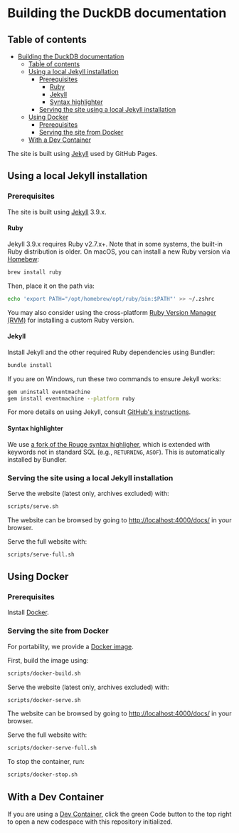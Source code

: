 # Building the DuckDB documentation

## Table of contents

- [Building the DuckDB documentation](#building-the-duckdb-documentation)
  - [Table of contents](#table-of-contents)
  - [Using a local Jekyll installation](#using-a-local-jekyll-installation)
    - [Prerequisites](#prerequisites)
      - [Ruby](#ruby)
      - [Jekyll](#jekyll)
      - [Syntax highlighter](#syntax-highlighter)
    - [Serving the site using a local Jekyll installation](#serving-the-site-using-a-local-jekyll-installation)
  - [Using Docker](#using-docker)
    - [Prerequisites](#prerequisites-1)
    - [Serving the site from Docker](#serving-the-site-from-docker)
  - [With a Dev Container](#with-a-dev-container)

The site is built using [Jekyll](https://jekyllrb.com/) used by GitHub Pages.

## Using a local Jekyll installation

### Prerequisites

The site is built using [Jekyll](https://jekyllrb.com/) 3.9.x.

#### Ruby

Jekyll 3.9.x requires Ruby v2.7.x+. Note that in some systems, the built-in Ruby distribution is older. On macOS, you can install a new Ruby version via [Homebew](https://brew.sh/):

```bash
brew install ruby
```

Then, place it on the path via:

```bash
echo 'export PATH="/opt/homebrew/opt/ruby/bin:$PATH"' >> ~/.zshrc
```

You may also consider using the cross-platform [Ruby Version Manager (RVM)](https://rvm.io/) for installing a custom Ruby version.

#### Jekyll

Install Jekyll and the other required Ruby dependencies using Bundler:

```bash
bundle install
```

If you are on Windows, run these two commands to ensure Jekyll works:

```bash
gem uninstall eventmachine
gem install eventmachine --platform ruby
```

For more details on using Jekyll, consult [GitHub's instructions](https://docs.github.com/en/pages/setting-up-a-github-pages-site-with-jekyll/testing-your-github-pages-site-locally-with-jekyll).

#### Syntax highlighter

We use [a fork of the Rouge syntax highligher](https://github.com/duckdb/rouge/blob/duckdb/lib/rouge/lexers/sql.rb), which is extended with keywords not in standard SQL (e.g., `RETURNING`, `ASOF`). This is automatically installed by Bundler.

### Serving the site using a local Jekyll installation

Serve the website (latest only, archives excluded) with:

```bash
scripts/serve.sh
```

The website can be browsed by going to <http://localhost:4000/docs/> in your browser.

Serve the full website with:

```sh
scripts/serve-full.sh
```

## Using Docker

### Prerequisites

Install [Docker](https://docs.docker.com/get-docker/).

### Serving the site from Docker

For portability, we provide a [Docker image](Dockerfile).

First, build the image using:

```sh
scripts/docker-build.sh
```

Serve the website (latest only, archives excluded) with:

```sh
scripts/docker-serve.sh
```

The website can be browsed by going to <http://localhost:4000/docs/> in your browser.

Serve the full website with:

```sh
scripts/docker-serve-full.sh
```

To stop the container, run:

```sh
scripts/docker-stop.sh
```

## With a Dev Container

If you are using a [Dev Container](https://code.visualstudio.com/docs/devcontainers/containers), click the green Code button to the top right to open a new codespace with this repository initialized.
